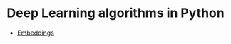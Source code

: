 # Deep Learning algorithms in Python

* [Embeddings](https://github.com/tamoghna21/deep-learning/tree/main/Embeddings) 
